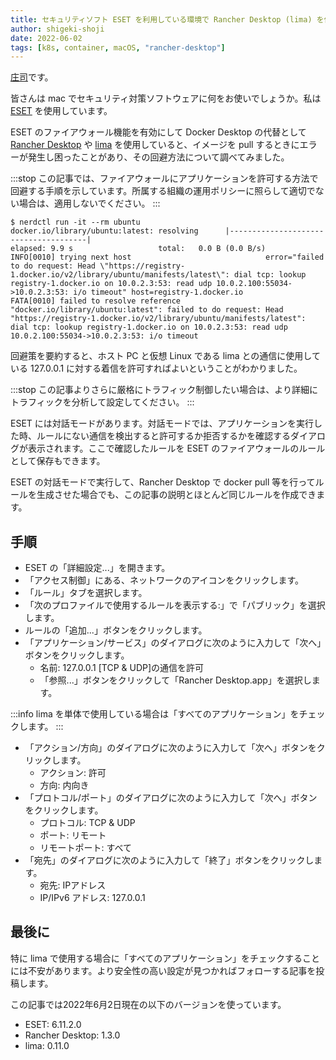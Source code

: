 ```yaml
---
title: セキュリティソフト ESET を利用している環境で Rancher Desktop (lima) を使う
author: shigeki-shoji
date: 2022-06-02
tags: [k8s, container, macOS, "rancher-desktop"]
---
```


[庄司](https://github.com/edward-mamezou)です。

皆さんは mac でセキュリティ対策ソフトウェアに何をお使いでしょうか。私は [ESET](https://eset-info.canon-its.jp/) を使用しています。

ESET のファイアウォール機能を有効にして Docker Desktop の代替として [Rancher Desktop](https://developer.mamezou-tech.com/blogs/2022/01/29/rancher-desktop/) や [lima](https://developer.mamezou-tech.com/blogs/2022/01/21/lima/) を使用していると、イメージを pull するときにエラーが発生し困ったことがあり、その回避方法について調べてみました。

:::stop
この記事では、ファイアウォールにアプリケーションを許可する方法で回避する手順を示しています。所属する組織の運用ポリシーに照らして適切でない場合は、適用しないでください。
:::

```shell
$ nerdctl run -it --rm ubuntu
docker.io/library/ubuntu:latest: resolving      |--------------------------------------| 
elapsed: 9.9 s                   total:   0.0 B (0.0 B/s)                                         
INFO[0010] trying next host                              error="failed to do request: Head \"https://registry-1.docker.io/v2/library/ubuntu/manifests/latest\": dial tcp: lookup registry-1.docker.io on 10.0.2.3:53: read udp 10.0.2.100:55034->10.0.2.3:53: i/o timeout" host=registry-1.docker.io
FATA[0010] failed to resolve reference "docker.io/library/ubuntu:latest": failed to do request: Head "https://registry-1.docker.io/v2/library/ubuntu/manifests/latest": dial tcp: lookup registry-1.docker.io on 10.0.2.3:53: read udp 10.0.2.100:55034->10.0.2.3:53: i/o timeout 
```

回避策を要約すると、ホスト PC と仮想 Linux である lima との通信に使用している 127.0.0.1 に対する着信を許可すればよいということがわかりました。

:::stop
この記事よりさらに厳格にトラフィック制御したい場合は、より詳細にトラフィックを分析して設定してください。
:::

ESET には対話モードがあります。対話モードでは、アプリケーションを実行した時、ルールにない通信を検出すると許可するか拒否するかを確認するダイアログが表示されます。ここで確認したルールを ESET のファイアウォールのルールとして保存もできます。

ESET の対話モードで実行して、Rancher Desktop で docker pull 等を行ってルールを生成させた場合でも、この記事の説明とほとんど同じルールを作成できます。

## 手順

* ESET の「詳細設定...」を開きます。
* 「アクセス制御」にある、ネットワークのアイコンをクリックします。
* 「ルール」タブを選択します。
* 「次のプロファイルで使用するルールを表示する:」で「パブリック」を選択します。
* ルールの「追加...」ボタンをクリックします。
* 「アプリケーション/サービス」のダイアログに次のように入力して「次へ」ボタンをクリックします。
  * 名前: 127.0.0.1 [TCP & UDP]の通信を許可
  * 「参照...」ボタンをクリックして「Rancher Desktop.app」を選択します。

:::info
lima を単体で使用している場合は「すべてのアプリケーション」をチェックします。
:::

* 「アクション/方向」のダイアログに次のように入力して「次へ」ボタンをクリックします。
  * アクション: 許可
  * 方向: 内向き
* 「プロトコル/ポート」のダイアログに次のように入力して「次へ」ボタンをクリックします。
  * プロトコル: TCP & UDP
  * ポート: リモート
  * リモートポート: すべて
* 「宛先」のダイアログに次のように入力して「終了」ボタンをクリックします。
  * 宛先: IPアドレス
  * IP/IPv6 アドレス: 127.0.0.1

## 最後に

特に lima で使用する場合に「すべてのアプリケーション」をチェックすることには不安があります。より安全性の高い設定が見つかればフォローする記事を投稿します。

この記事では2022年6月2日現在の以下のバージョンを使っています。

* ESET: 6.11.2.0
* Rancher Desktop: 1.3.0
* lima: 0.11.0
